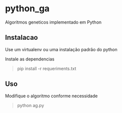 # python_ga
Algoritmos geneticos implementado em Python

## Instalacao

Use um virtualenv ou uma instalação padrão do python

Instale as dependencias

> pip install -r requeriments.txt

## Uso

Modifique o algoritmo conforme necessidade

> python ag.py

